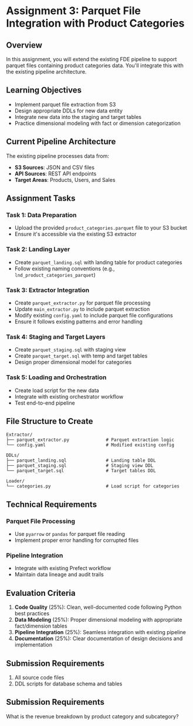 # Assignment 3: Parquet File Integration with Product Categories

## Overview
In this assignment, you will extend the existing FDE pipeline to support parquet files containing product categories data. You'll integrate this with the existing pipeline architecture.

## Learning Objectives
- Implement parquet file extraction from S3
- Design appropriate DDLs for new data entity
- Integrate new data into the staging and target tables
- Practice dimensional modeling with fact or dimension categorization

## Current Pipeline Architecture
The existing pipeline processes data from:
- **S3 Sources**: JSON and CSV files
- **API Sources**: REST API endpoints
- **Target Areas**: Products, Users, and Sales

## Assignment Tasks

### Task 1: Data Preparation
- Upload the provided `product_categories.parquet` file to your S3 bucket
- Ensure it's accessible via the existing S3 extractor

### Task 2: Landing Layer
- Create `parquet_landing.sql` with landing table for product categories
- Follow existing naming conventions (e.g., `lnd_product_categories_parquet`)

### Task 3: Extractor Integration
- Create `parquet_extractor.py` for parquet file processing
- Update `main_extractor.py` to include parquet extraction
- Modify existing `config.yaml` to include parquet file configurations
- Ensure it follows existing patterns and error handling

### Task 4: Staging and Target Layers
- Create `parquet_staging.sql` with staging view
- Create `parquet_target.sql` with temp and target tables
- Design proper dimensional model for categories

### Task 5: Loading and Orchestration
- Create load script for the new data
- Integrate with existing orchestrator workflow
- Test end-to-end pipeline

## File Structure to Create
```
Extractor/
├── parquet_extractor.py              # Parquet extraction logic
└── config.yaml                       # Modified existing config

DDLs/
├── parquet_landing.sql               # Landing table DDL
├── parquet_staging.sql               # Staging view DDL
└── parquet_target.sql                # Target tables DDL

Loader/
└── categories.py                     # Load script for categories
```

## Technical Requirements

### Parquet File Processing
- Use `pyarrow` or `pandas` for parquet file reading
- Implement proper error handling for corrupted files

### Pipeline Integration
- Integrate with existing Prefect workflow
- Maintain data lineage and audit trails

## Evaluation Criteria
1. **Code Quality** (25%): Clean, well-documented code following Python best practices
2. **Data Modeling** (25%): Proper dimensional modeling with appropriate fact/dimension tables
3. **Pipeline Integration** (25%): Seamless integration with existing pipeline
5. **Documentation** (25%): Clear documentation of design decisions and implementation

## Submission Requirements
1. All source code files
2. DDL scripts for database schema and tables


## Submission Requirements

What is the revenue breakdown by product category and subcategory?
